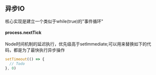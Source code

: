 ## 异步IO
核心实现是建立一个类似于while(true)的"事件循环"
#### process.nextTick
Node时间机制的延迟执行，优先级高于setImmediate;可以用来替换如下的代码，都是为了最快执行异步操作
```js
setTimeout(() => {
  // Todo
}, 0)
```


